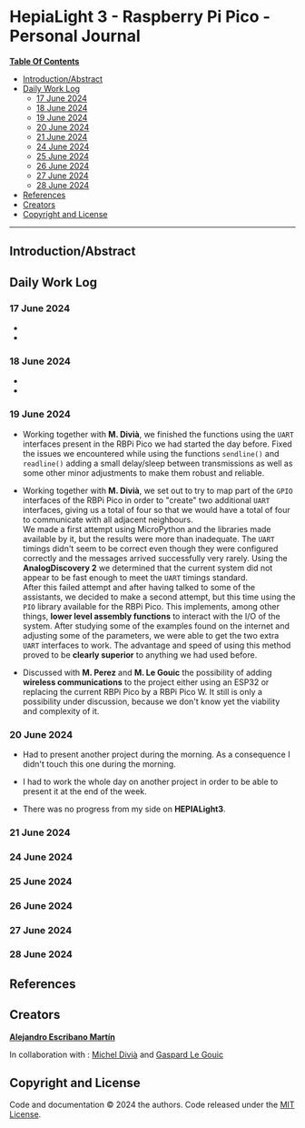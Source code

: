 # HepiaLight 3 - Raspberry Pi Pico - Personal Journal #

<u>**Table Of Contents**</u>
- [Introduction/Abstract](#introductionabstract)
- [Daily Work Log](#daily-work-log)
    - [17 June 2024](#17-june-2024)
    - [18 June 2024](#18-june-2024)
    - [19 June 2024](#19-june-2024)
    - [20 June 2024](#20-june-2024)
    - [21 June 2024](#21-june-2024)
    - [24 June 2024](#24-june-2024)
    - [25 June 2024](#25-june-2024)
    - [26 June 2024](#26-june-2024)
    - [27 June 2024](#27-june-2024)
    - [28 June 2024](#28-june-2024)
- [References](#references)
- [Creators](#creators)
- [Copyright and License](#copyright-and-license)

--------------------------------------------------------------------------------

## Introduction/Abstract ##



## Daily Work Log ##

### 17 June 2024 ###

- 

- 

### 18 June 2024 ###

- 

- 

### 19 June 2024 ###

- Working together with **M. Divià**, we finished the functions using the ``UART`` interfaces present in the RBPi Pico we had started the day before. Fixed the issues we encountered while using the functions ``sendline()`` and ``readline()`` adding a small delay/sleep between transmissions as well as some other minor adjustments to make them robust and reliable.

- Working together with **M. Divià**, we set out to try to map part of the ``GPIO`` interfaces of the RBPi Pico in order to "create" two additional ``UART`` interfaces, giving us a total of four so that we would have a total of four to communicate with all adjacent neighbours.  
We made a first attempt using MicroPython and the libraries made available by it, but the results were more than inadequate. The ``UART`` timings didn't seem to be correct even though they were configured correctly and the messages arrived successfully very rarely. Using the **AnalogDiscovery 2** we determined that the current system did not appear to be fast enough to meet the ``UART`` timings standard.  
After this failed attempt and after having talked to some of the assistants, we decided to make a second attempt, but this time using the ``PIO`` library available for the RBPi Pico. This implements, among other things, **lower level assembly functions** to interact with the I/O of the system. After studying some of the examples found on the internet and adjusting some of the parameters, we were able to get the two extra ``UART`` interfaces to work. The advantage and speed of using this method proved to be **clearly superior** to anything we had used before.

- Discussed with **M. Perez** and **M. Le Gouic** the possibility of adding **wireless communications** to the project either using an ESP32 or replacing the current RBPi Pico by a RBPi Pico W. It still is only a possibility under discussion, because we don't know yet the viability and complexity of it.

### 20 June 2024 ###

- Had to present another project during the morning. As a consequence I didn't touch this one during the morning.

- I had to work the whole day on another project in order to be able to present it at the end of the week.

- There was no progress from my side on **HEPIALight3**.

### 21 June 2024 ###



### 24 June 2024 ###



### 25 June 2024 ###



### 26 June 2024 ###



### 27 June 2024 ###



### 28 June 2024 ###



## References ##



## Creators

[**Alejandro Escribano Martín**](https://gitedu.hesge.ch/Alejandro.Escribano)

In collaboration with : [Michel Divià](https://gitedu.hesge.ch/michael.divia) and [Gaspard Le Gouic](https://gitedu.hesge.ch/gaspard.legouic)

## Copyright and License

Code and documentation © 2024 the authors. Code released under the [MIT License](../LICENSE).
